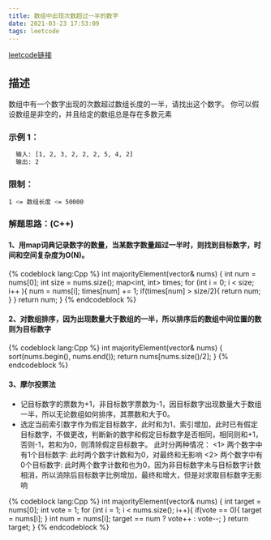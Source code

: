 ```yaml
---
title: 数组中出现次数超过一半的数字
date: 2021-03-23 17:53:09
tags: leetcode
---
```


[leetcode链接](https://leetcode-cn.com/problems/shu-zu-zhong-chu-xian-ci-shu-chao-guo-yi-ban-de-shu-zi-lcof/)

## 描述

数组中有一个数字出现的次数超过数组长度的一半，请找出这个数字。
你可以假设数组是非空的，并且给定的数组总是存在多数元素

### 示例 1：

```bash
  输入: [1, 2, 3, 2, 2, 2, 5, 4, 2]
  输出: 2

 ```
 <!-- $$\mathrm{e}^{\pi\mathrm{i}} = -1$$ -->
### 限制：

``` bash
1 <= 数组长度 <= 50000
```

### 解题思路：(C++)
#### 1、用map词典记录数字的数量，当某数字数量超过一半时，则找到目标数字，时间和空间复杂度为O(N)。
{% codeblock lang:Cpp %}
  int majorityElement(vector<int>& nums) {
    int num = nums[0];
    int size = nums.size();
    map<int, int> times;
    for (int i = 0; i < size; i++ ){
        num = nums[i];
        times[num] += 1;
        if(times[num] > size/2){
            return num;
        }
    }
    return num;
  }
{% endcodeblock %}
#### 2、对数组排序，因为出现数量大于数组的一半，所以排序后的数组中间位置的数则为目标数字
{% codeblock lang:Cpp %}
  int majorityElement(vector<int>& nums) {
    sort(nums.begin(), nums.end());
    return nums[nums.size()/2];
  }
{% endcodeblock %}
#### 3、摩尔投票法
  * 记目标数字的票数为+1，非目标数字票数为-1，因目标数字出现数量大于数组一半，所以无论数组如何排序，其票数和大于0。
  * 选定当前索引数字作为假定目标数字，此时和为1，索引增加，此时已有假定目标数字，不做更改，判断新的数字和假定目标数字是否相同，相同则和+1，否则-1，若和为0，则清除假定目标数字。
    此时分两种情况：
      <1> 两个数字中有1个目标数字: 此时两个数字计数和为0，对最终和无影响
      <2> 两个数字中有0个目标数字: 此时两个数字计数和也为0，因为非目标数字未与目标数字计数相消，所以消除后目标数字比例增加，最终和增大，但是对求取目标数字无影响

{% codeblock lang:Cpp %}
  int majorityElement(vector<int>& nums) {
    int target = nums[0];
    int vote = 1;
    for (int i = 1; i < nums.size(); i++){
        if(vote == 0){
            target = nums[i];
        }
        int num = nums[i];
        target == num ? vote++ : vote--;
    }
    return target;
  }
{% endcodeblock %}


